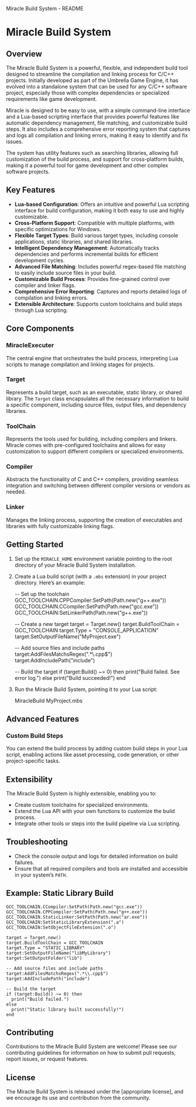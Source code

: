   Miracle Build System - README

Miracle Build System
====================

Overview
--------

The Miracle Build System is a powerful, flexible, and independent build tool designed to streamline the compilation and linking process for C/C++ projects. Initially developed as part of the Umbrella Game Engine, it has evolved into a standalone system that can be used for any C/C++ software project, especially those with complex dependencies or specialized requirements like game development.

Miracle is designed to be easy to use, with a simple command-line interface and a Lua-based scripting interface that provides powerful features like automatic dependency management, file matching, and customizable build steps. It also includes a comprehensive error reporting system that captures and logs all compilation and linking errors, making it easy to identify and fix issues.


The system has utility features such as searching libraries, allowing full customization of the build process, and support for cross-platform builds, making it a powerful tool for game development and other complex software projects.


Key Features
------------

*   **Lua-based Configuration**: Offers an intuitive and powerful Lua scripting interface for build configuration, making it both easy to use and highly customizable.
*   **Cross-Platform Support**: Compatible with multiple platforms, with specific optimizations for Windows.
*   **Flexible Target Types**: Build various target types, including console applications, static libraries, and shared libraries.
*   **Intelligent Dependency Management**: Automatically tracks dependencies and performs incremental builds for efficient development cycles.
*   **Advanced File Matching**: Includes powerful regex-based file matching to easily include source files in your build.
*   **Customizable Build Process**: Provides fine-grained control over compiler and linker flags.
*   **Comprehensive Error Reporting**: Captures and reports detailed logs of compilation and linking errors.
*   **Extensible Architecture**: Supports custom toolchains and build steps through Lua scripting.

Core Components
---------------

### MiracleExecuter

The central engine that orchestrates the build process, interpreting Lua scripts to manage compilation and linking stages for projects.

### Target

Represents a build target, such as an executable, static library, or shared library. The `Target` class encapsulates all the necessary information to build a specific component, including source files, output files, and dependency libraries.

### ToolChain

Represents the tools used for building, including compilers and linkers. Miracle comes with pre-configured toolchains and allows for easy customization to support different compilers or specialized environments.

### Compiler

Abstracts the functionality of C and C++ compilers, providing seamless integration and switching between different compiler versions or vendors as needed.

### Linker

Manages the linking process, supporting the creation of executables and libraries with fully customizable linking flags.

Getting Started
---------------

1.  Set up the `MIRACLE_HOME` environment variable pointing to the root directory of your Miracle Build System installation.
2.  Create a Lua build script (with a `.mbs` extension) in your project directory. Here’s an example:

    -- Set up the toolchain
    GCC_TOOLCHAIN.CPPCompiler:SetPath(Path.new("g++.exe"))
    GCC_TOOLCHAIN.CCompiler:SetPath(Path.new("gcc.exe"))
    GCC_TOOLCHAIN:SetLinkerPath(Path.new("g++.exe"))
    
    -- Create a new target
    target = Target.new()
    target.BuildToolChain = GCC_TOOLCHAIN
    target.Type = "CONSOLE_APPLICATION"
    target:SetOutputFileName("MyProject.exe")
    
    -- Add source files and include paths
    target:AddFilesMatchsRegex(".*\\.cpp$")
    target:AddIncludePath("include")
    
    -- Build the target
    if (target:Build() ~= 0) then
      print("Build failed. See error log.")
    else
      print("Build succeeded!")
    end
    

3.  Run the Miracle Build System, pointing it to your Lua script:

    MiracleBuild MyProject.mbs

Advanced Features
-----------------

### Custom Build Steps

You can extend the build process by adding custom build steps in your Lua script, enabling actions like asset processing, code generation, or other project-specific tasks.

Extensibility
-------------

The Miracle Build System is highly extensible, enabling you to:

*   Create custom toolchains for specialized environments.
*   Extend the Lua API with your own functions to customize the build process.
*   Integrate other tools or steps into the build pipeline via Lua scripting.

Troubleshooting
---------------

*   Check the console output and logs for detailed information on build failures.
*   Ensure that all required compilers and tools are installed and accessible in your system’s `PATH`.

Example: Static Library Build
-----------------------------

    GCC_TOOLCHAIN.CCompiler:SetPath(Path.new("gcc.exe"))
    GCC_TOOLCHAIN.CPPCompiler:SetPath(Path.new("g++.exe"))
    GCC_TOOLCHAIN.StaticLinker:SetPath(Path.new("ar.exe"))
    GCC_TOOLCHAIN:SetStaticLibraryExtension(".a")
    GCC_TOOLCHAIN:SetObjectFileExtension(".o")
    
    target = Target.new()
    target.BuildToolChain = GCC_TOOLCHAIN
    target.Type = "STATIC_LIBRARY"
    target:SetOutputFileName("libMyLibrary")
    target:SetOutputFolder("lib")
    
    -- Add source files and include paths
    target:AddFilesMatchsRegex(".*\\.cpp$")
    target:AddIncludePath("include")
    
    -- Build the target
    if (target:Build() ~= 0) then
      print("Build failed.")
    else
      print("Static library built successfully!")
    end
    

Contributing
------------

Contributions to the Miracle Build System are welcome! Please see our contributing guidelines for information on how to submit pull requests, report issues, or request features.

License
-------

The Miracle Build System is released under the \[appropriate license\], and we encourage its use and contribution from the community.